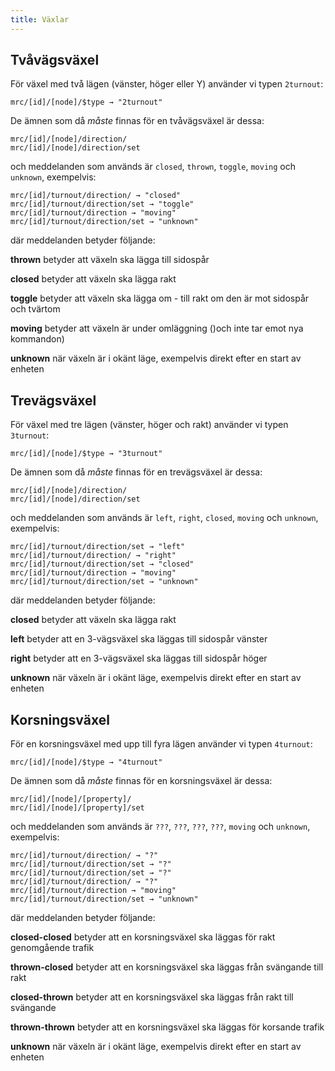 ```yaml
---
title: Växlar
---
```


## Tvåvägsväxel
För växel med två lägen (vänster, höger eller Y) använder vi typen `2turnout`:

```
mrc/[id]/[node]/$type → "2turnout"
```

De ämnen som då _måste_ finnas för en tvåvägsväxel är dessa:

```
mrc/[id]/[node]/direction/
mrc/[id]/[node]/direction/set
```

och meddelanden som används är `closed`, `thrown`, `toggle`, `moving` och `unknown`, exempelvis:

```
mrc/[id]/turnout/direction/ → "closed"
mrc/[id]/turnout/direction/set → "toggle"
mrc/[id]/turnout/direction → "moving"
mrc/[id]/turnout/direction/set → "unknown"
```
där meddelanden betyder följande:

**thrown** betyder att växeln ska lägga till sidospår

**closed** betyder att växeln ska lägga rakt

**toggle** betyder att växeln ska lägga om - till rakt om den är mot sidospår och tvärtom

**moving** betyder att växeln är under omläggning ()och inte tar emot nya kommandon)

**unknown** när växeln är i okänt läge, exempelvis direkt efter en start av enheten


## Trevägsväxel
För växel med tre lägen (vänster, höger och rakt) använder vi typen `3turnout`:

```
mrc/[id]/[node]/$type → "3turnout"
```

De ämnen som då _måste_ finnas för en trevägsväxel är dessa:

```
mrc/[id]/[node]/direction/
mrc/[id]/[node]/direction/set
```

och meddelanden som används är `left`, `right`, `closed`, `moving` och `unknown`, exempelvis:

```
mrc/[id]/turnout/direction/set → "left"
mrc/[id]/turnout/direction/ → "right"
mrc/[id]/turnout/direction/set → "closed"
mrc/[id]/turnout/direction → "moving"
mrc/[id]/turnout/direction/set → "unknown"
```
där meddelanden betyder följande:

**closed** betyder att växeln ska lägga rakt

**left** betyder att en 3-vägsväxel ska läggas till sidospår vänster

**right** betyder att en 3-vägsväxel ska läggas till sidospår höger

**unknown** när växeln är i okänt läge, exempelvis direkt efter en start av enheten


## Korsningsväxel
För en korsningsväxel med upp till fyra lägen använder vi typen `4turnout`:

```
mrc/[id]/[node]/$type → "4turnout"
```

De ämnen som då _måste_ finnas för en korsningsväxel är dessa:

```
mrc/[id]/[node]/[property]/
mrc/[id]/[node]/[property]/set
```

och meddelanden som används är `???`, `???`, `???`, `???`, `moving` och `unknown`, exempelvis:

```
mrc/[id]/turnout/direction/ → "?"
mrc/[id]/turnout/direction/set → "?"
mrc/[id]/turnout/direction/set → "?"
mrc/[id]/turnout/direction/ → "?"
mrc/[id]/turnout/direction → "moving"
mrc/[id]/turnout/direction/set → "unknown"
```
där meddelanden betyder följande:

**closed-closed** betyder att en korsningsväxel ska läggas för rakt genomgående trafik

**thrown-closed** betyder att en korsningsväxel ska läggas från svängande till rakt

**closed-thrown** betyder att en korsningsväxel ska läggas från rakt till svängande

**thrown-thrown** betyder att en korsningsväxel ska läggas för korsande trafik

**unknown** när växeln är i okänt läge, exempelvis direkt efter en start av enheten
